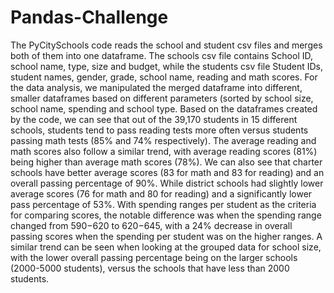 # Pandas-Challenge
The PyCitySchools code reads the school and student csv files and merges both of them into one dataframe.
The schools csv file contains School ID, school name, type, size and budget, while the students csv file Student IDs, student names, gender, grade, school name, reading and math scores. For the data analysis, we manipulated the merged dataframe into different, smaller dataframes based on different parameters (sorted by school size, school name, spending and school type.
Based on the dataframes created by the code, we can see that out of the 39,170 students in 15 different schools, students tend to pass reading tests more often versus  students passing math tests  (85% and 74% respectively). The average reading and math scores also follow a similar trend, with average reading scores (81%) being higher than average math scores (78%).
We can also see that charter schools have better average scores (83 for math and 83 for reading) and an overall passing percentage of 90%. While district schools had slightly lower average scores (76 for math and 80 for reading) and a significantly lower pass percentage of 53%.
With spending ranges per student as the criteria for comparing scores, the notable difference was when the spending range changed from $590-$620 to $620-$645, with a 24% decrease in overall passing scores when the spending per student was on the higher ranges. A similar trend can be seen when looking at the grouped data for school size, with the lower overall passing percentage being on the larger schools (2000-5000 students), versus the schools that have less than 2000 students.
